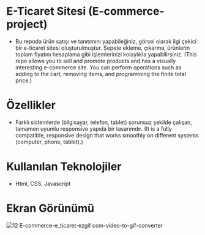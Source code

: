 # E-Ticaret Sitesi (E-commerce-project)

- Bu repoda ürün satışı ve tanıtımını yapabileğiniz, görsel olarak ilgi çekici bir e-ticaret sitesi oluşturulmuştur. Sepete ekleme, çıkarma, ürünlerin toplam fiyatını hesaplama gibi işlemlerinizi kolaylıkla yapabilirsiniz. (This repo allows you to sell and promote products and has a visually interesting e-commerce site. You can perform operations such as adding to the cart, removing items, and programming the finite total price.)

# Özellikler

- Farklı sistemlerde (bilgisayar, telefon, tablet) sorunsuz şekilde çalışan, tamamen uyumlu responsive yapıda bir tasarımdır. (It is a fully compatible, responsive design that works smoothly on different systems (computer, phone, tablet).)

# Kullanılan Teknolojiler

 - Html, CSS, Javascript 

# Ekran Görünümü
![12 E-commerce-e_ticaret-ezgif com-video-to-gif-converter](https://github.com/cngkorkmaz/e-ticaret-E-commerce-project/assets/164249002/8931fa56-7dae-4a82-a462-7a81435b6dcd)

